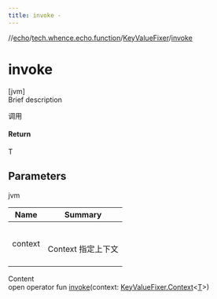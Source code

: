 ```yaml
---
title: invoke -
---
```

//[echo](../../index.md)/[tech.whence.echo.function](../index.md)/[KeyValueFixer](index.md)/[invoke](invoke.md)



# invoke  
[jvm]  
Brief description  


调用



#### Return  


T



## Parameters  
  
jvm  
  
|  Name|  Summary| 
|---|---|
| context| <br><br>Context<T> 指定上下文<br><br>
  
  
Content  
open operator fun [invoke](invoke.md)(context: [KeyValueFixer.Context](-context/index.md)<[T](index.md)>)  



